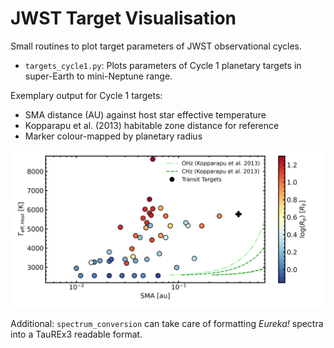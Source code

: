 # JWST Target Visualisation
Small routines to plot target parameters of JWST observational cycles.

- `targets_cycle1.py`: Plots parameters of Cycle 1 planetary targets in  super-Earth to mini-Neptune range.

Exemplary output for Cycle 1 targets: 
- SMA distance (AU) against host star effective temperature
- Kopparapu et al. (2013) habitable zone distance for reference
- Marker colour-mapped by planetary radius

![Cycle 1 Targets](plots/cycle1_targets_all.png)

Additional: `spectrum_conversion` can take care of formatting *Eureka!* spectra into a TauREx3 readable format.
